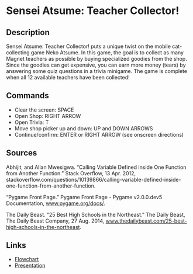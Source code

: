 # Sensei Atsume: Teacher Collector!

## Description

Sensei Atsume: Teacher Collector! puts a unique twist on the mobile cat-collecting game Neko Atsume. In this game, the goal is to collect as many Magnet teachers as possible by buying specialized goodies from the shop. Since the goodies can get expensive, you can earn more money (tears) by answering some quiz questions in a trivia minigame. The game is complete when all 12 available teachers have been collected!

## Commands

* Clear the screen: SPACE
* Open Shop: RIGHT ARROW
* Open Trivia: T
* Move shop picker up and down: UP and DOWN ARROWS
* Continue/confirm: ENTER or RIGHT ARROW (see onscreen directions)

## Sources

Abhijit, and Allan Mwesigwa. “Calling Variable Defined inside One Function 
    from Another Function.” Stack Overflow, 13 Apr. 2012, stackoverflow.com/questions/10139866/calling-variable-defined-inside-one-function-from-another-function.

“Pygame Front Page.” Pygame Front Page - Pygame v2.0.0.dev5 Documentation, 
    www.pygame.org/docs/.

The Daily Beast. “25 Best High Schools in the Northeast.” The Daily Beast,
    The Daily Beast Company, 27 Aug. 2014, www.thedailybeast.com/25-best-high-schools-in-the-northeast.

## Links

* [Flowchart](https://drive.google.com/file/d/1X79PkJ8Bynffbtz1eTua7eWLgOnK0Ai_/view?usp=sharing)
* [Presentation](https://docs.google.com/presentation/d/1wY5EsaHC_lkkUOa5XCd8910cp6xu8yyW_ucyy2mZ_ec/edit?usp=sharing)
